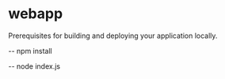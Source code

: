 # webapp

Prerequisites for building and deploying your application locally.

-- npm install

-- node index.js
